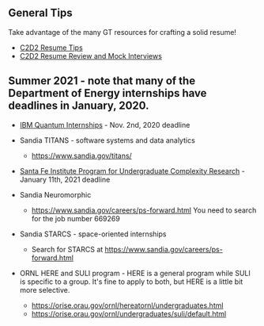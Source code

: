 ## General Tips
Take advantage of the many GT resources for crafting a solid resume! 
* [C2D2 Resume Tips](https://career.gatech.edu/crafting-resume)
* [C2D2 Resume Review and Mock Interviews](http://career.gatech.edu/mock-interviews)



## Summer 2021 - note that many of the Department of Energy internships have deadlines in January, 2020.

* [IBM Quantum Internships](https://www.ibm.com/blogs/research/2020/09/2021-ibmquantum-internships/) - Nov. 2nd, 2020 deadline

* Sandia TITANS - software systems and data analytics
    * https://www.sandia.gov/titans/

* [Santa Fe Institute Program for Undergraduate Complexity Research](https://santafe.edu/engage/learn/schools/undergraduate-complexity-research) - January 11th, 2021 deadline

* Sandia Neuromorphic
    * https://www.sandia.gov/careers/ps-forward.html You need to search for the job number 669269

* Sandia STARCS - space-oriented internships
    * Search for STARCS at https://www.sandia.gov/careers/ps-forward.html

* ORNL HERE and SULI program - HERE is a general program while SULI is specific to a group. It's fine to apply to both, but HERE is a little bit more selective. 
    * https://orise.orau.gov/ornl/hereatornl/undergraduates.html
    * https://orise.orau.gov/ornl/undergraduates/suli/default.html